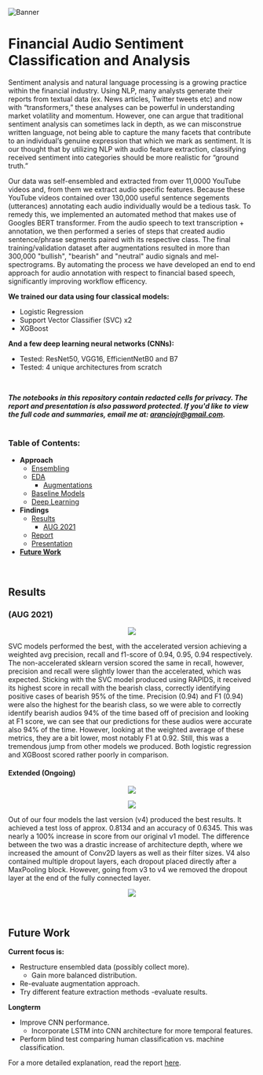 ![Banner](https://i.gyazo.com/2e52e69c80f4884d0d3c5e37742115f3.jpg)
# Financial Audio Sentiment Classification and Analysis

Sentiment analysis and natural language processing is a growing practice within the financial industry. Using NLP, many analysts generate their reports from textual data (ex. News articles, Twitter tweets etc) and now with “transformers,” these analyses can be powerful in understanding market volatility and momentum. However, one can argue that traditional sentiment analysis can sometimes lack in depth, as we can misconstrue written language, not being able to capture the many facets that contribute to an individual’s genuine expression that which we mark as sentiment. It is our thought that by utilizing NLP with audio feature extraction, classifying received sentiment into categories should be more realistic for “ground truth.”  

Our data was self-ensembled and extracted from over 11,0000 YouTube videos and, from them we extract audio specific features. Because these YouTube videos contained over 130,000 useful sentence segements (utterances) annotating each audio individually would be a tedious task. To remedy this, we implemented an automated method that makes use of Googles BERT transformer. From the audio speech to text transcription + annotation, we then performed a series of steps that created audio sentence/phrase segments paired with its respective class. The final training/validation dataset after augmentations resulted in more than 300,000 "bullish", "bearish" and "neutral" audio signals and mel-spectrograms. By automating the process we have developed an end to end approach for audio annotation with respect to financial based speech, significantly improving workflow efficency.

**We trained our data using four classical models:**
- Logistic Regression
- Support Vector Classifier (SVC) x2
- XGBoost

**And a few deep learning neural networks (CNNs):**
- Tested: ResNet50, VGG16, EfficientNetB0 and B7
- Tested: 4 unique architectures from scratch
<br>

**_The notebooks in this repository contain redacted cells for privacy. The report and presentation is also password protected. If you'd like to view the full code and summaries, email me at: aranciojr@gmail.com._**
<br>
<br>

### Table of Contents:
- **Approach**
    - [Ensembling](https://jra333.github.io/Financial-Audio-Classification/Dataset-Ensembling/dataset_ensembling.html)
    - [EDA](https://jra333.github.io/Financial-Audio-Classification/EDA-Augmentations/exploratory_data_analysis.html)
      - [Augmentations](https://jra333.github.io/Financial-Audio-Classification/EDA-Augmentations/datasetsplit_augmentations.html)
    - [Baseline Models](https://jra333.github.io/Financial-Audio-Classification/Baseline-Modeling/features_baseline_modeling.html)
    - [Deep Learning](https://jra333.github.io/Financial-Audio-Classification/Ext-Modeling-DeepLearning/extended_modeling_deepLearning.html)
- **Findings**
    - [Results](https://github.com/jra333/Financial-Audio-Classification#results)
      - [AUG 2021](https://github.com/jra333/Financial-Audio-Classification#aug-2021)
    - [Report](https://github.com/jra333/Financial-Audio-Classification/blob/main/FASC(report).pdf)
    - [Presentation](https://github.com/jra333/Financial-Audio-Classification/blob/main/FASC(presentation).pdf)
- [**Future Work**](https://github.com/jra333/Financial-Audio-Classification#future-work)
<br>

## Results

### (AUG 2021)
<p align="center">
    <img src="https://i.gyazo.com/5dde4289a931b62f83bddb329552fc87.png">
    </p>

SVC models performed the best, with the accelerated version achieving a weighted avg precision, recall and f1-score of 0.94, 0.95, 0.94 respectively. The non-accelerated sklearn version scored the same in recall, however, precision and recall were slightly lower than the accelerated, which was expected. Sticking with the SVC model produced using RAPIDS, it received its highest score in recall with the bearish class, correctly identifying positive cases of bearish 95% of the time. Precision (0.94) and F1 (0.94) were also the highest for the bearish class, so we were able to correctly identify bearish audios 94% of the time based off of precision and looking at F1 score, we can see that our predictions for these audios were accurate also 94% of the time.  However, looking at the weighted average of these metrics, they are a bit lower, most notably F1 at 0.92. Still, this was a tremendous jump from other models we produced. Both logistic regression and XGBoost scored rather poorly in comparison.

#### Extended (Ongoing)

<p align="center">
    <img src="https://i.gyazo.com/9bb1b3899e95d05269ebda8f6fabad37.png">
    </p>
<p align="center">
    <img src="https://i.gyazo.com/eb71c09b87b2d4f85ab1f8f47adf61cf.png">
    </p>

Out of our four models the last version (v4) produced the best results. It achieved a test loss of approx. 0.8134 and an accuracy of 0.6345. This was nearly a 100% increase in score from our original v1 model. The difference between the two was a drastic increase of architecture depth, where we increased the amount of Conv2D layers as well as their filter sizes. V4 also contained multiple dropout layers, each dropout placed directly after a MaxPooling block. However, going from v3 to v4 we removed the dropout layer at the end of the fully connected layer.

<p align="center">
    <img src="https://i.gyazo.com/b444a718a3ad93a5764d0e3738cfc879.png">
    </p>
<br>

## Future Work

**Current focus is:**

- Restructure ensembled data (possibly collect more).
    - Gain more balanced distribution.
- Re-evaluate augmentation approach.
- Try different feature extraction methods -evaluate results.

**Longterm**
- Improve CNN performance.
    - Incorporate LSTM into CNN architecture for more temporal features.
- Perform blind test comparing human classification vs. machine classification.



For a more detailed explanation, read the report [here](https://github.com/jra333/Financial-Audio-Classification/blob/main/FinancialAudioSentimentClassification(report).pdf). 


